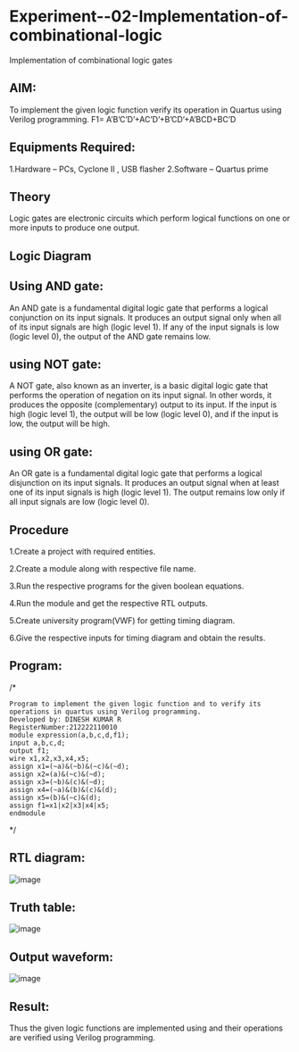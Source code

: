 # Experiment--02-Implementation-of-combinational-logic

Implementation of combinational logic gates
 
## AIM:

To implement the given logic function verify its operation in Quartus using Verilog programming.
 F1= A’B’C’D’+AC’D’+B’CD’+A’BCD+BC’D 
 
## Equipments Required:

 1.Hardware – PCs, Cyclone II , USB flasher
 2.Software – Quartus prime

## Theory

 Logic gates are electronic circuits which perform logical functions on one or more inputs to produce one output.

## Logic Diagram

## Using AND gate:
An AND gate is a fundamental digital logic gate that performs a logical conjunction on its input signals. It produces an output signal only when all of its input signals are high (logic level 1). If any of the input signals is low (logic level 0), the output of the AND gate remains low.

## using NOT gate:
A NOT gate, also known as an inverter, is a basic digital logic gate that performs the operation of negation on its input signal. In other words, it produces the opposite (complementary) output to its input. If the input is high (logic level 1), the output will be low (logic level 0), and if the input is low, the output will be high.

## using OR gate:
An OR gate is a fundamental digital logic gate that performs a logical disjunction on its input signals. It produces an output signal when at least one of its input signals is high (logic level 1). The output remains low only if all input signals are low (logic level 0).

## Procedure

1.Create a project with required entities.

2.Create a module along with respective file name.

3.Run the respective programs for the given boolean equations.

4.Run the module and get the respective RTL outputs.

5.Create university program(VWF) for getting timing diagram. 

6.Give the respective inputs for timing diagram and obtain the results.

## Program:
/*
```
Program to implement the given logic function and to verify its operations in quartus using Verilog programming.
Developed by: DINESH KUMAR R
RegisterNumber:212222110010
module expression(a,b,c,d,f1);
input a,b,c,d;
output f1;
wire x1,x2,x3,x4,x5;
assign x1=(~a)&(~b)&(~c)&(~d);
assign x2=(a)&(~c)&(~d);
assign x3=(~b)&(c)&(~d);
assign x4=(~a)&(b)&(c)&(d);
assign x5=(b)&(~c)&(d);
assign f1=x1|x2|x3|x4|x5;
endmodule
```
*/

## RTL diagram:

![image](https://github.com/DINESH18032004/Experiment--02-Implementation-of-combinational-logic-/assets/119477784/decb39e8-8c0f-4bb1-8253-46e71a62f277)

## Truth table:

![image](https://github.com/DINESH18032004/Experiment--02-Implementation-of-combinational-logic-/assets/119477784/007762cc-e468-4593-843b-b84e2d9998d4)

## Output waveform:

![image](https://github.com/DINESH18032004/Experiment--02-Implementation-of-combinational-logic-/assets/119477784/44bdc47d-3334-4d2f-bab7-60731cfd6556)


## Result:

Thus the given logic functions are implemented using  and their operations are verified using Verilog programming.
